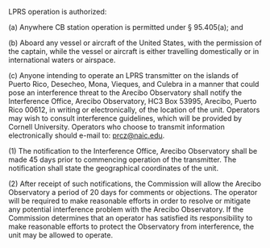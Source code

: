 LPRS operation is authorized:

(a) Anywhere CB station operation is permitted under § 95.405(a); and

(b) Aboard any vessel or aircraft of the United States, with the permission of the captain, while the vessel or aircraft is either travelling domestically or in international waters or airspace.

(c) Anyone intending to operate an LPRS transmitter on the islands of Puerto Rico, Desecheo, Mona, Vieques, and Culebra in a manner that could pose an interference threat to the Arecibo Observatory shall notify the Interference Office, Arecibo Observatory, HC3 Box 53995, Arecibo, Puerto Rico 00612, in writing or electronically, of the location of the unit. Operators may wish to consult interference guidelines, which will be provided by Cornell University. Operators who choose to transmit information electronically should e-mail to: prcz@naic.edu.
                                    

(1) The notification to the Interference Office, Arecibo Observatory shall be made 45 days prior to commencing operation of the transmitter. The notification shall state the geographical coordinates of the unit.

(2) After receipt of such notifications, the Commission will allow the Arecibo Observatory a period of 20 days for comments or objections. The operator will be required to make reasonable efforts in order to resolve or mitigate any potential interference problem with the Arecibo Observatory. If the Commission determines that an operator has satisfied its responsibility to make reasonable efforts to protect the Observatory from interference, the unit may be allowed to operate.

